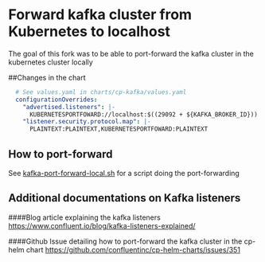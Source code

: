 # Forward kafka cluster from Kubernetes to localhost

The goal of this fork was to be able to port-forward the kafka cluster in the kubernetes cluster locally

##Changes in the chart

```yaml
  # See values.yaml in charts/cp-kafka/values.yaml
  configurationOverrides:
    "advertised.listeners": |-
      KUBERNETESPORTFOWARD://localhost:$((29092 + ${KAFKA_BROKER_ID}))
    "listener.security.protocol.map": |-
      PLAINTEXT:PLAINTEXT,KUBERNETESPORTFOWARD:PLAINTEXT
```

## How to port-forward
See [kafka-port-forward-local.sh](./kafka-port-forward-local.sh) for a script doing the port-forwarding

## Additional documentations on Kafka listeners

####Blog article explaining the kafka listeners
https://www.confluent.io/blog/kafka-listeners-explained/

####Github Issue detailing how to port-forward the kafka cluster in the cp-helm chart
https://github.com/confluentinc/cp-helm-charts/issues/351